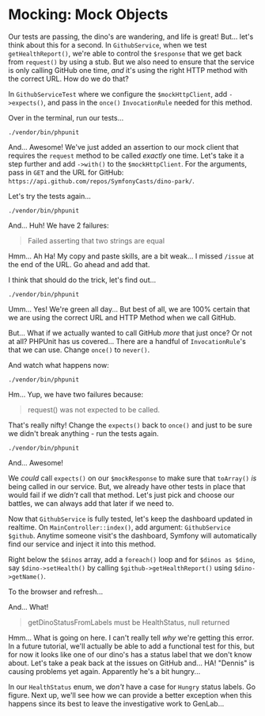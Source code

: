 # Mocking: Mock Objects

Our tests are passing, the dino's are wandering, and life is great! But... let's
think about this for a second. In `GithubService`, when we test `getHealthReport()`,
we're able to control the `$response` that we get back from `request()` by using
a stub. But we also need to ensure that the service is only calling GitHub one time,
*and* it's using the right HTTP method with the correct URL. How do we do that?

In `GithubServiceTest` where we configure the `$mockHttpClient`, add `->expects()`,
and pass in the `once()` `InvocationRule` needed for this method.

Over in the terminal, run our tests...

```terminal
./vendor/bin/phpunit
```

And... Awesome! We've just added an assertion to our mock client that requires the
`request` method to be called *exactly* one time. Let's take it a step further and
add `->with()` to the `$mockHttpClient`. For the arguments, pass in `GET` and the
URL for GitHub: `https://api.github.com/repos/SymfonyCasts/dino-park/`.

Let's try the tests again...

```terminal-silent
./vendor/bin/phpunit
```

And... Huh! We have 2 failures:

> Failed asserting that two strings are equal


Hmm... Ah Ha! My copy and paste skills, are a bit weak... I missed `/issue`
at the end of the URL. Go ahead and add that.

I think that should do the trick, let's find out...

```terminal-silent
./vendor/bin/phpunit
```

Umm... Yes! We're green all day... But best of all, we are 100% certain that we
are using the correct URL and HTTP Method when we call GitHub.

But... What if we actually wanted to call GitHub *more* that just once? Or not at all?
PHPUnit has us covered... There are a handful of `InvocationRule`'s that we can use.
Change `once()` to `never()`.

And watch what happens now:

```terminal-silent
./vendor/bin/phpunit
```

Hm... Yup, we have two failures because:

> request() was not expected to be called.

That's really nifty! Change the `expects()` back to `once()` and just to be sure
we didn't break anything - run the tests again.

```terminal-silent
./vendor/bin/phpunit
```

And... Awesome!

We *could* call `expects()` on our `$mockResponse` to make sure that `toArray()`
*is* being called in our service. But, we already have other tests in place that
would fail if we *didn't* call that method. Let's just pick and choose our battles,
we can always add that later if we need to.

Now that `GithubService` is fully tested, let's keep the dashboard updated in realtime. On
`MainController::index()`, add argument: `GithubService $github`. Anytime someone
visit's the dashboard, Symfony will automatically find our service and inject it
into this method.

Right below the `$dinos` array, add a `foreach()` loop and for `$dinos as $dino`,
say `$dino->setHealth()` by calling `$github->getHealthReport()` using
`$dino->getName()`.

To the browser and refresh...

And... What!

> getDinoStatusFromLabels must be HealthStatus, null returned

Hmm... What is going on here. I can't really tell *why* we're getting this error.
In a future tutorial, we'll actually be able to add a functional test for this, 
but for now it looks like one of our dino's has a status label that we don't 
know about. Let's take a peak back at the issues on GitHub and... HA! "Dennis"
is causing problems yet again. Apparently he's a bit hungry...

In our `HealthStatus` enum, we *don't* have a case for `Hungry` status labels. 
Go figure. Next up, we'll see how we can provide a better exception when this 
happens since its best to leave the investigative work to GenLab...
